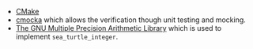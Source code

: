 * [CMake](https://cmake.org/)
* [cmocka](https://cmocka.org) which allows the verification though unit testing and mocking.
* [The GNU Multiple Precision Arithmetic Library](https://gmplib.org/) which
  is used to implement ``sea_turtle_integer``.
